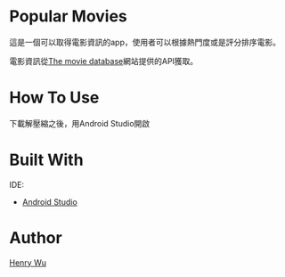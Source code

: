 Popular Movies
============================

這是一個可以取得電影資訊的app，使用者可以根據熱門度或是評分排序電影。

電影資訊從[The movie database](https://www.themoviedb.org/)網站提供的API獲取。

How To Use
============================

下載解壓縮之後，用Android Studio開啟


Built With
=============================

IDE:
*	[Android Studio](https://developer.android.com/studio/index.html)



Author
=============================

[Henry Wu](https://github.com/henry32144)